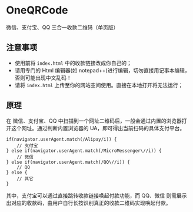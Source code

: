 # OneQRCode
微信、支付宝、QQ 三合一收款二维码（单页版）

## 注意事项

 - 使用前将 `index.html` 中的收款链接改成你自己的；
 - 请用专门的 Html 编辑器(如 notepad++)进行编辑，切勿直接用记事本编辑，否则可能出现中文乱码！
 - 请将 `index.html` 上传至你的网站空间使用。直接在本地打开将无法运行；

## 原理
在 微信、支付宝、QQ 中扫描到一个网址二维码后，一般会通过内置的浏览器打开这个网址。通过判断内置浏览器的 UA，即可得出当前扫码的具体支付平台。

````
if(navigator.userAgent.match(/Alipay/i)) {
    // 支付宝
} else if(navigator.userAgent.match(/MicroMessenger\//i)) {
    // 微信
} else if(navigator.userAgent.match(/QQ\//i)) {
    // QQ
} else {
    // 其它
}
````

其中，支付宝可以通过直接跳转收款链接唤起付款功能，而 QQ、微信 则需展示出对应的收款码，由用户自行长按识别真正的收款二维码实现唤起付款。